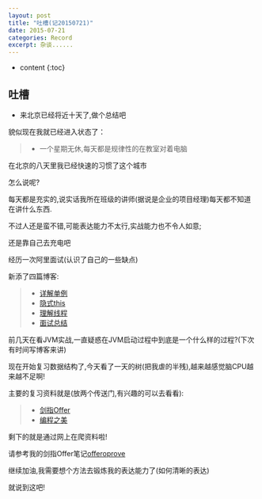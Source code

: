 ```yaml
---
layout: post
title: "吐槽(记20150721)"
date: 2015-07-21
categories: Record
excerpt: 杂谈......
---
```


* content
{:toc}

## 吐槽

* 来北京已经将近十天了,做个总结吧

貌似现在我就已经进入状态了：

> * 一个星期无休,每天都是规律性的在教室对着电脑

在北京的八天里我已经快速的习惯了这个城市

怎么说呢?

每天都是充实的,说实话我所在班级的讲师(据说是企业的项目经理)每天都不知道在讲什么东西.

不过人还是蛮不错,可能表达能力不太行,实战能力也不令人如意;

还是靠自己去充电吧

经历一次阿里面试(认识了自己的一些缺点)

新添了四篇博客:

> * [详解单例](http://xiaohuishu.net/2015/07/20/%E8%AF%A6%E8%A7%A3%E5%8D%95%E4%BE%8B/)
> * [隐式this](http://xiaohuishu.net/2015/07/19/Java%E4%B8%AD%E7%9A%84%E9%9A%90%E5%BC%8F%22this%22%E4%BC%A0%E9%80%92%E9%97%AE%E9%A2%98/)
> * [理解线程](http://xiaohuishu.net/2015/07/16/%E6%80%8E%E6%A0%B7%E7%90%86%E8%A7%A3%E7%BA%BF%E7%A8%8B/)
> * [面试总结](http://xiaohuishu.net/2015/07/12/%E8%AE%B0%E9%98%BF%E9%87%8C%E7%94%B5%E9%9D%A2%E6%80%BB%E7%BB%93/)

前几天在看JVM实战,一直疑惑在JVM启动过程中到底是一个什么样的过程?(下次有时间写博客来讲)

现在开始复习数据结构了,今天看了一天的树(把我虐的半残),越来越感觉脑CPU越来越不足啊!

主要的复习资料就是(放两个传送门,有兴趣的可以去看看):

> * [剑指Offer](http://book.douban.com/subject/6966465/)
> * [编程之美](http://book.douban.com/subject/3004255/)

剩下的就是通过网上在爬资料啦!

请参考我的剑指Offer笔记[offeroprove](https://github.com/xiaohuishu/offertoprove/tree/master/src/cn/march/algo)

继续加油,我需要想个方法去锻炼我的表达能力了(如何清晰的表达)

就说到这吧!
